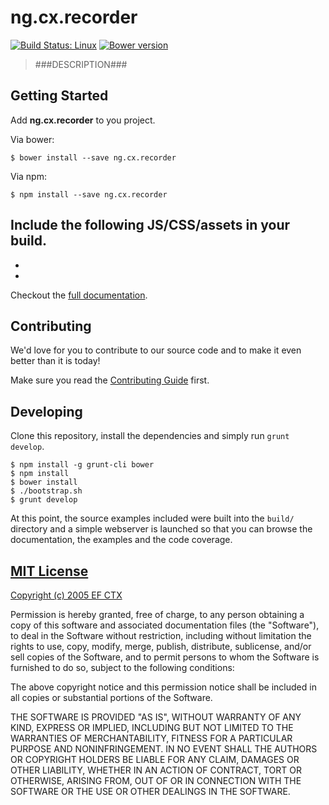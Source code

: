 # ng.cx.recorder
[![Build Status: Linux](http://img.shields.io/travis/ef-ctx/ng.cx.recorder/master.svg?style=flat-square)](https://travis-ci.org/ef-ctx/ng.cx.recorder)
[![Bower version](http://img.shields.io/bower/v/ng.cx.recorder.svg?style=flat-square)](git@github.com:ef-ctx/ng.cx.recorder.git)

> ###DESCRIPTION###

## Getting Started

Add **ng.cx.recorder** to you project.

Via bower:

```
$ bower install --save ng.cx.recorder
```

Via npm:

```
$ npm install --save ng.cx.recorder
```


Include the following JS/CSS/assets in your build.
-
-
-

Checkout the [full documentation](https://github.com/ef-ctx/ng.cx.recorder).


## Contributing

We'd love for you to contribute to our source code and to make it even better than it is today!

Make sure you read the [Contributing Guide](CONTRIBUTING.md) first.


## Developing

Clone this repository, install the dependencies and simply run `grunt develop`.

```
$ npm install -g grunt-cli bower
$ npm install
$ bower install
$ ./bootstrap.sh
$ grunt develop
```

At this point, the source examples included were built into the `build/` directory and a simple webserver is launched so
that you can browse the documentation, the examples and the code coverage.


## [MIT License](LICENSE)

[Copyright (c) 2005 EF CTX](https://raw.githubusercontent.com/EFEducationFirstMobile/oss/master/LICENSE)

Permission is hereby granted, free of charge, to any person obtaining a copy of
this software and associated documentation files (the "Software"), to deal in
the Software without restriction, including without limitation the rights to
use, copy, modify, merge, publish, distribute, sublicense, and/or sell copies of
the Software, and to permit persons to whom the Software is furnished to do so,
subject to the following conditions:

The above copyright notice and this permission notice shall be included in all
copies or substantial portions of the Software.

THE SOFTWARE IS PROVIDED "AS IS", WITHOUT WARRANTY OF ANY KIND, EXPRESS OR
IMPLIED, INCLUDING BUT NOT LIMITED TO THE WARRANTIES OF MERCHANTABILITY, FITNESS
FOR A PARTICULAR PURPOSE AND NONINFRINGEMENT. IN NO EVENT SHALL THE AUTHORS OR
COPYRIGHT HOLDERS BE LIABLE FOR ANY CLAIM, DAMAGES OR OTHER LIABILITY, WHETHER
IN AN ACTION OF CONTRACT, TORT OR OTHERWISE, ARISING FROM, OUT OF OR IN
CONNECTION WITH THE SOFTWARE OR THE USE OR OTHER DEALINGS IN THE SOFTWARE.
